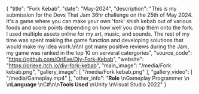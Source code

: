 {
  "title": "Fork Kebab",
  "date": "May-2024",
  "description": "This is my submission for the Devs That Jam 36hr challenge on the 25th of May 2024. It's a game where you can make your own 'fork' shish kebab out of various foods and score points depending on how well you drop them onto the fork. I used multiple assets online for my art, music, and sounds. The rest of my time was spent making the game function and developing solutions that would make my idea work.\n\nI got many positive reviews during the Jam, my game was ranked in the top 10 on serveral catergories",
  "source_code": "https://github.com/OriExe/Diy-Fork-Kebab",
  "website": "https://oriexe.itch.io/diy-fork-kebab",
  "main_image": "/media/Fork kebab.png",
  "gallery_image": [
    "/media/Fork kebab.png"
  ],
  "gallery_video": [
    "/media/Gameplay.mp4"
  ],
  "other_info": "**Role**  \nGameplay Programmer  \n  \n**Language**  \nC#\n\n**Tools Used**  \nUnity  \nVisual Studio 2022"
}
